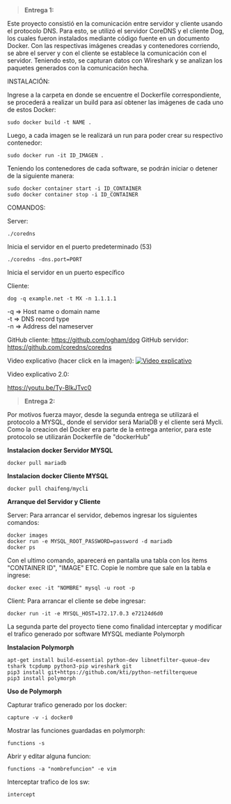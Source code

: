 > **Entrega 1:**

Este proyecto consistió en la comunicación entre servidor y cliente usando el protocolo DNS. Para esto, se utilizó el servidor CoreDNS y el cliente
Dog, los cuales fueron instalados mediante código fuente en un documento Docker. Con las respectivas imágenes creadas y contenedores corriendo, se abre 
el server y con el cliente se establece la comunicación con el servidor. Teniendo esto, se capturan datos con Wireshark y se analizan los paquetes 
generados con la comunicación hecha.


INSTALACIÓN:

Ingrese a la carpeta en donde se encuentre el Dockerfile correspondiente, se procederá a realizar un build para así obtener las imágenes de cada uno de estos Docker:

    sudo docker build -t NAME .

Luego, a cada imagen se le realizará un run para poder crear su respectivo contenedor:

    sudo docker run -it ID_IMAGEN .

Teniendo los contenedores de cada software, se podrán iniciar o detener de la siguiente manera:

    sudo docker container start -i ID_CONTAINER
    sudo docker container stop -i ID_CONTAINER

    
COMANDOS:

Server:

    ./coredns 

Inicia el servidor en el puerto predeterminado (53)

    ./coredns -dns.port=PORT 

Inicia el servidor en un puerto específico

Cliente:

    dog -q example.net -t MX -n 1.1.1.1 
        
-q => Host name o domain name \
-t => DNS record type \
-n => Address del nameserver




GitHub cliente: https://github.com/ogham/dog
GitHub servidor: https://github.com/coredns/coredns

Video explicativo (hacer click en la imagen):
[![Video explicativo](https://1.bp.blogspot.com/-lX1jN6MwtW0/XSv46aF3KeI/AAAAAAAAD2I/uod3M0T0SeEvFMHq03BLtNGpsRexD1JewCLcBGAs/s1600/Want2host.jpg)](https://youtu.be/VIXUY6DNDv4)

Video explicativo 2.0:

https://youtu.be/Ty-BlkJTvc0



> **Entrega 2:**

Por motivos fuerza mayor, desde la segunda entrega se utilizará el protocolo a MYSQL, donde el servidor será MariaDB y el cliente será Mycli.
Como la creacion del Docker era parte de la entrega anterior, para este protocolo se utilizarán Dockerfile de "dockerHub"

**Instalacion docker Servidor MYSQL**
    
    docker pull mariadb

**Instalacion docker Cliente MYSQL**
    
    docker pull chaifeng/mycli

**Arranque del Servidor y Cliente**

Server:
Para arrancar el servidor, debemos ingresar los siguientes comandos:
    
    docker images
    docker run -e MYSQL_ROOT_PASSWORD=password -d mariadb
    docker ps
Con el ultimo comando, aparecerá en pantalla una tabla con los items "CONTAINER ID", "IMAGE" ETC. Copie le nombre que sale en la tabla e ingrese:

    docker exec -it "NOMBRE" mysql -u root -p


Client:
Para arrancar el cliente se debe ingresar:

    docker run -it -e MYSQL_HOST=172.17.0.3 e72124d6d0

La segunda parte del proyecto tiene como finalidad interceptar y modificar el trafico generado por software MYSQL mediante Polymorph 

**Instalacion Polymorph**

    apt-get install build-essential python-dev libnetfilter-queue-dev tshark tcpdump python3-pip wireshark git
    pip3 install git+https://github.com/kti/python-netfilterqueue
    pip3 install polymorph

**Uso de Polymorph**

Capturar trafico generado por los docker:
    
    capture -v -i docker0

Mostrar las funciones guardadas en polymorph:
    
    functions -s 

Abrir y editar alguna funcion:

    functions -a "nombrefuncion" -e vim
    
Interceptar trafico de los sw:

    intercept
